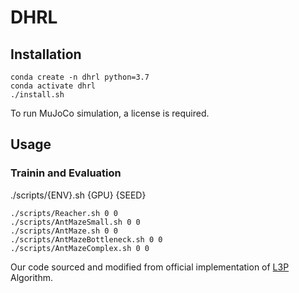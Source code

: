 # DHRL



## Installation
```
conda create -n dhrl python=3.7
conda activate dhrl
./install.sh
```


To run MuJoCo simulation, a license is required.


## Usage
### Trainin and Evaluation
./scripts/{ENV}.sh {GPU} {SEED}
```
./scripts/Reacher.sh 0 0
./scripts/AntMazeSmall.sh 0 0
./scripts/AntMaze.sh 0 0
./scripts/AntMazeBottleneck.sh 0 0
./scripts/AntMazeComplex.sh 0 0
```


Our code sourced and modified from official implementation of [L3P](https://github.com/LunjunZhang/world-model-as-a-graph) Algorithm.
